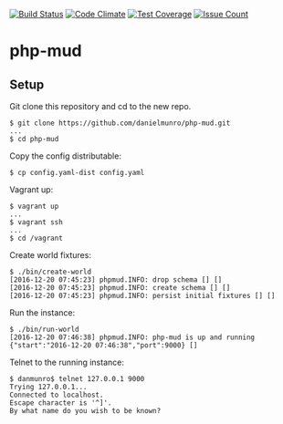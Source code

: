 [![Build Status](https://semaphoreci.com/api/v1/dmunro/php-mud/branches/master/badge.svg)](https://semaphoreci.com/dmunro/php-mud)
[![Code Climate](https://codeclimate.com/github/danielmunro/php-mud/badges/gpa.svg)](https://codeclimate.com/github/danielmunro/php-mud)
[![Test Coverage](https://codeclimate.com/github/danielmunro/php-mud/badges/coverage.svg)](https://codeclimate.com/github/danielmunro/php-mud/coverage)
[![Issue Count](https://codeclimate.com/github/danielmunro/php-mud/badges/issue_count.svg)](https://codeclimate.com/github/danielmunro/php-mud)

# php-mud

## Setup

Git clone this repository and cd to the new repo.

```
$ git clone https://github.com/danielmunro/php-mud.git
...
$ cd php-mud
```

Copy the config distributable:
```
$ cp config.yaml-dist config.yaml
```

Vagrant up:

```
$ vagrant up
...
$ vagrant ssh
...
$ cd /vagrant
```

Create world fixtures:

```
$ ./bin/create-world
[2016-12-20 07:45:23] phpmud.INFO: drop schema [] []
[2016-12-20 07:45:23] phpmud.INFO: create schema [] []
[2016-12-20 07:45:23] phpmud.INFO: persist initial fixtures [] []
```

Run the instance:

```
$ ./bin/run-world
[2016-12-20 07:46:38] phpmud.INFO: php-mud is up and running {"start":"2016-12-20 07:46:38","port":9000} []
```

Telnet to the running instance:

```
$ danmunro$ telnet 127.0.0.1 9000
Trying 127.0.0.1...
Connected to localhost.
Escape character is '^]'.
By what name do you wish to be known?
```
